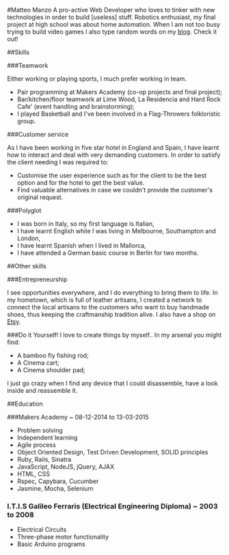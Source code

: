 #Matteo Manzo
A pro-active Web Developer who loves to tinker with new technologies in order to build [useless] stuff.
Robotics enthusiast, my final project at high school was about home automation. When I am not too busy trying to build video games I also type random words on my [blog](http://matteomanzo.github.io/). Check it out!

##Skills

###Teamwork

Either working or playing sports, I much prefer working in team.

- Pair programming at Makers Academy (co-op projects and final project);
- Bar/kitchen/floor teamwork at Lime Wood, La Residencia and Hard Rock Cafe' (event handling and brainstorming);
- I played Basketball and I've been involved in a Flag-Throwers folkloristic group.

###Customer service

As I have been working in five star hotel in England and Spain, I have learnt how to interact and deal with very demanding customers.
In order to satisfy the client needing I was required to:

- Customise the user experience such as for the client to be the best option and for the hotel to get the best value. 
- Find valuable alternatives in case we couldn't provide the customer's original request.

###Polyglot

- I was born in Italy, so my first language is Italian,
- I have learnt English while I was living in Melbourne, Southampton and London,
- I have learnt Spanish when I lived in Mallorca,
- I have attended a German basic course in Berlin for two months.

##Other skills

###Entrepreneurship

I see opportunities everywhere, and I do everything to bring them to life. In my hometown, which is full of leather artisans, I created a network to connect the local artisans to the customers who want to buy handmade shoes, thus keeping the craftmanship tradition alive.
I also have a shop on [Etsy](https://www.etsy.com/shop/Rogante).

###Do it Yourself!
I love to create things by myself.. In my arsenal you might find:

- A bamboo fly fishing rod;
- A Cinema cart;
- A Cinema shoulder pad;

I just go crazy when I find any device that I could disassemble, have a look inside and reassemble it.

##Education

###Makers Academy ~ 08-12-2014 to 13-03-2015

- Problem solving
- Independent learning
- Agile process
- Object Oriented Design, Test Driven Development, SOLID principles
- Ruby, Rails, Sinatra
- JavaScript, NodeJS, jQuery, AJAX
- HTML, CSS
- Rspec, Capybara, Cucumber
- Jasmine, Mocha, Selenium

### I.T.I.S Galileo Ferraris (Electrical Engineering Diploma) ~ 2003 to 2008

- Electrical Circuits
- Three-phase motor functionality
- Basic Arduino programs
